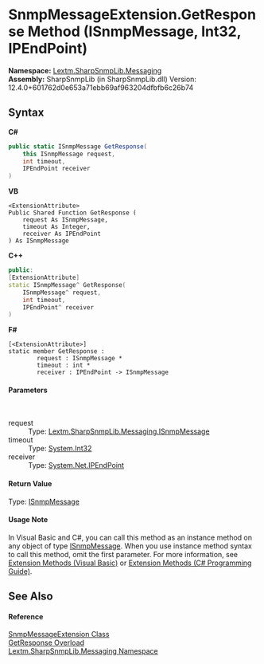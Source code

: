 # SnmpMessageExtension.GetResponse Method (ISnmpMessage, Int32, IPEndPoint)
 

**Namespace:**&nbsp;<a href="N_Lextm_SharpSnmpLib_Messaging">Lextm.SharpSnmpLib.Messaging</a><br />**Assembly:**&nbsp;SharpSnmpLib (in SharpSnmpLib.dll) Version: 12.4.0+601762d0e653a71ebb69af963204dfbfb6c26b74

## Syntax

**C#**<br />
``` C#
public static ISnmpMessage GetResponse(
	this ISnmpMessage request,
	int timeout,
	IPEndPoint receiver
)
```

**VB**<br />
``` VB
<ExtensionAttribute>
Public Shared Function GetResponse ( 
	request As ISnmpMessage,
	timeout As Integer,
	receiver As IPEndPoint
) As ISnmpMessage
```

**C++**<br />
``` C++
public:
[ExtensionAttribute]
static ISnmpMessage^ GetResponse(
	ISnmpMessage^ request, 
	int timeout, 
	IPEndPoint^ receiver
)
```

**F#**<br />
``` F#
[<ExtensionAttribute>]
static member GetResponse : 
        request : ISnmpMessage * 
        timeout : int * 
        receiver : IPEndPoint -> ISnmpMessage 

```


#### Parameters
&nbsp;<dl><dt>request</dt><dd>Type: <a href="T_Lextm_SharpSnmpLib_Messaging_ISnmpMessage">Lextm.SharpSnmpLib.Messaging.ISnmpMessage</a><br /></dd><dt>timeout</dt><dd>Type: <a href="https://docs.microsoft.com/dotnet/api/system.int32" target="_blank" rel="noopener noreferrer">System.Int32</a><br /></dd><dt>receiver</dt><dd>Type: <a href="https://docs.microsoft.com/dotnet/api/system.net.ipendpoint" target="_blank" rel="noopener noreferrer">System.Net.IPEndPoint</a><br /></dd></dl>

#### Return Value
Type: <a href="T_Lextm_SharpSnmpLib_Messaging_ISnmpMessage">ISnmpMessage</a>

#### Usage Note
In Visual Basic and C#, you can call this method as an instance method on any object of type <a href="T_Lextm_SharpSnmpLib_Messaging_ISnmpMessage">ISnmpMessage</a>. When you use instance method syntax to call this method, omit the first parameter. For more information, see <a href="https://docs.microsoft.com/dotnet/visual-basic/programming-guide/language-features/procedures/extension-methods" target="_blank" rel="noopener noreferrer">Extension Methods (Visual Basic)</a> or <a href="https://docs.microsoft.com/dotnet/csharp/programming-guide/classes-and-structs/extension-methods" target="_blank" rel="noopener noreferrer">Extension Methods (C# Programming Guide)</a>.

## See Also


#### Reference
<a href="T_Lextm_SharpSnmpLib_Messaging_SnmpMessageExtension">SnmpMessageExtension Class</a><br /><a href="Overload_Lextm_SharpSnmpLib_Messaging_SnmpMessageExtension_GetResponse">GetResponse Overload</a><br /><a href="N_Lextm_SharpSnmpLib_Messaging">Lextm.SharpSnmpLib.Messaging Namespace</a><br />